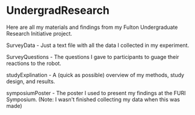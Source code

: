 # UndergradResearch
Here are all my materials and findings from my Fulton Undergraduate Research Initiative project.

SurveyData - Just a text file with all the data I collected in my experiment.

SurveyQuestions - The questions I gave to participants to guage their reactions to the robot.

studyExplination - A (quick as possible) overview of my methods, study design, and results.

symposiumPoster - The poster I used to present my findings at the FURI Symposium. 
(Note: I wasn't finished collecting my data when this was made)


